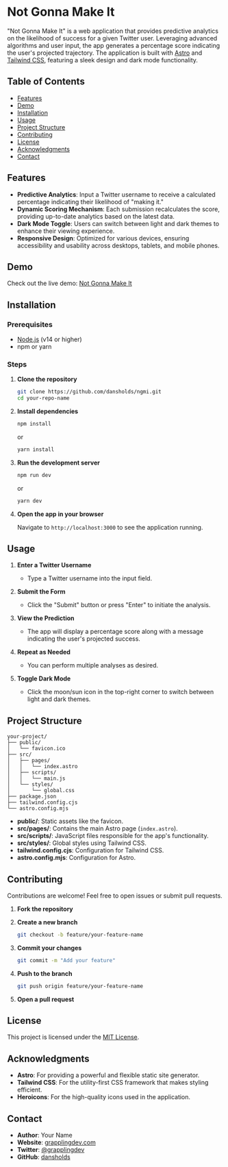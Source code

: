 # Not Gonna Make It

"Not Gonna Make It" is a web application that provides predictive analytics on the likelihood of success for a given Twitter user. Leveraging advanced algorithms and user input, the app generates a percentage score indicating the user's projected trajectory. The application is built with [Astro](https://astro.build/) and [Tailwind CSS](https://tailwindcss.com/), featuring a sleek design and dark mode functionality.

## Table of Contents

- [Features](#features)
- [Demo](#demo)
- [Installation](#installation)
- [Usage](#usage)
- [Project Structure](#project-structure)
- [Contributing](#contributing)
- [License](#license)
- [Acknowledgments](#acknowledgments)
- [Contact](#contact)

## Features

- **Predictive Analytics**: Input a Twitter username to receive a calculated percentage indicating their likelihood of "making it."
- **Dynamic Scoring Mechanism**: Each submission recalculates the score, providing up-to-date analytics based on the latest data.
- **Dark Mode Toggle**: Users can switch between light and dark themes to enhance their viewing experience.
- **Responsive Design**: Optimized for various devices, ensuring accessibility and usability across desktops, tablets, and mobile phones.

## Demo

Check out the live demo: [Not Gonna Make It](https://notgonnamakeit.dev)

## Installation

### Prerequisites

- [Node.js](https://nodejs.org/) (v14 or higher)
- npm or yarn

### Steps

1. **Clone the repository**

   ```bash
   git clone https://github.com/dansholds/ngmi.git
   cd your-repo-name
   ```

2. **Install dependencies**

   ```bash
   npm install
   ```

   or

   ```bash
   yarn install
   ```

3. **Run the development server**

   ```bash
   npm run dev
   ```

   or

   ```bash
   yarn dev
   ```

4. **Open the app in your browser**

   Navigate to `http://localhost:3000` to see the application running.

## Usage

1. **Enter a Twitter Username**

   - Type a Twitter username into the input field.

2. **Submit the Form**

   - Click the "Submit" button or press "Enter" to initiate the analysis.

3. **View the Prediction**

   - The app will display a percentage score along with a message indicating the user's projected success.

4. **Repeat as Needed**

   - You can perform multiple analyses as desired.

5. **Toggle Dark Mode**

   - Click the moon/sun icon in the top-right corner to switch between light and dark themes.

## Project Structure

```
your-project/
├── public/
│   └── favicon.ico
├── src/
│   ├── pages/
│   │   └── index.astro
│   ├── scripts/
│   │   └── main.js
│   └── styles/
│       └── global.css
├── package.json
├── tailwind.config.cjs
└── astro.config.mjs
```

- **public/**: Static assets like the favicon.
- **src/pages/**: Contains the main Astro page (`index.astro`).
- **src/scripts/**: JavaScript files responsible for the app's functionality.
- **src/styles/**: Global styles using Tailwind CSS.
- **tailwind.config.cjs**: Configuration for Tailwind CSS.
- **astro.config.mjs**: Configuration for Astro.

## Contributing

Contributions are welcome! Feel free to open issues or submit pull requests.

1. **Fork the repository**
2. **Create a new branch**

   ```bash
   git checkout -b feature/your-feature-name
   ```

3. **Commit your changes**

   ```bash
   git commit -m "Add your feature"
   ```

4. **Push to the branch**

   ```bash
   git push origin feature/your-feature-name
   ```

5. **Open a pull request**

## License

This project is licensed under the [MIT License](LICENSE).

## Acknowledgments

- **Astro**: For providing a powerful and flexible static site generator.
- **Tailwind CSS**: For the utility-first CSS framework that makes styling efficient.
- **Heroicons**: For the high-quality icons used in the application.

## Contact

- **Author**: Your Name
- **Website**: [grapplingdev.com](https://grapplingdev.com)
- **Twitter**: [@grapplingdev](https://x.com/grapplingdev)
- **GitHub**: [dansholds](https://github.com/dansholds)
